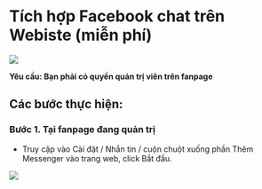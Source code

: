 # Tích hợp Facebook chat trên Webiste (miễn phí)

![](https://raw.githubusercontent.com/nhanhapi/manual/master/docs/website/img/tich-hop-facebook-chat-1.png)

**Yêu cầu: Bạn phải có quyền quản trị viên trên fanpage**
## Các bước thực hiện:
### Bước 1. Tại fanpage đang quản trị
- Truy cập vào Cài đặt / Nhắn tin / cuộn chuột xuống phần Thêm Messenger vào trang web, click Bắt đầu.

![](https://github.com/nhanhapi/manual/blob/master/docs/website/img/tich-hop-facebook-chat-2.png)

